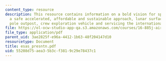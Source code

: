 ```yaml
---
content_type: resource
description: This resource contains information on a bold vision for space exploration,
  a safe accelerated, affordable and sustainable approach, lunar surface activitiessouth
  pole outpost, crew exploration vehicle and servicing the international space station.
file: https://ol-ocw-studio-app-qa.s3.amazonaws.com/courses/16-885j-aircraft-systems-engineering-fall-2005/55208d75aea35b3cf3819c29e78437c1_esas_presntn.pdf
file_type: application/pdf
parent_uid: 3ae2825f-e96a-4412-1b63-48f204147d10
resourcetype: Document
title: esas_presntn.pdf
uid: 55208d75-aea3-5b3c-f381-9c29e78437c1
---
```

